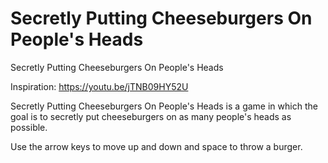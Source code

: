 # Secretly Putting Cheeseburgers On People's Heads
Secretly Putting Cheeseburgers On People's Heads

Inspiration: https://youtu.be/jTNB09HY52U

Secretly Putting Cheeseburgers On People's Heads is a game in which the goal is to secretly put cheeseburgers on as many people's heads as possible.

Use the arrow keys to move up and down and space to throw a burger.
